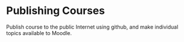 # Publishing Courses

Publish course to the public Internet using github, and make individual topics available to Moodle.